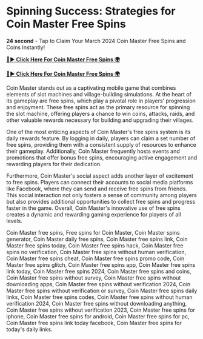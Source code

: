 # Spinning Success: Strategies for Coin Master Free Spins

**24 second** - Tap to Claim Your March 2024 Coin Master Free Spins and Coins Instantly!

[**🔴► Click Here For Coin Master Free Spins 🌍**](https://jimaddadel.github.io/Coin)

[**🔴► Click Here For Coin Master Free Spins 🌍**](https://jimaddadel.github.io/Coin)
 
Coin Master stands out as a captivating mobile game that combines elements of slot machines and village-building simulations. At the heart of its gameplay are free spins, which play a pivotal role in players' progression and enjoyment. These free spins act as the primary resource for spinning the slot machine, offering players a chance to win coins, attacks, raids, and other valuable rewards necessary for building and upgrading their villages.

One of the most enticing aspects of Coin Master's free spins system is its daily rewards feature. By logging in daily, players can claim a set number of free spins, providing them with a consistent supply of resources to enhance their gameplay. Additionally, Coin Master frequently hosts events and promotions that offer bonus free spins, encouraging active engagement and rewarding players for their dedication.

Furthermore, Coin Master's social aspect adds another layer of excitement to free spins. Players can connect their accounts to social media platforms like Facebook, where they can send and receive free spins from friends. This social interaction not only fosters a sense of community among players but also provides additional opportunities to collect free spins and progress faster in the game. Overall, Coin Master's innovative use of free spins creates a dynamic and rewarding gaming experience for players of all levels.

Coin Master free spins, Free spins for Coin Master, Coin Master spins generator, Coin Master daily free spins, Coin Master free spins link, Coin Master free spins today, Coin Master free spins hack, Coin Master free spins no verification, Coin Master free spins without human verification, Coin Master free spins cheat, Coin Master free spins promo code, Coin Master free spins glitch, Coin Master free spins app, Coin Master free spins link today, Coin Master free spins 2024, Coin Master free spins and coins, Coin Master free spins without survey, Coin Master free spins without downloading apps, Coin Master free spins without verification 2024, Coin Master free spins without verification or survey, Coin Master free spins daily links, Coin Master free spins codes, Coin Master free spins without human verification 2024, Coin Master free spins without downloading anything, Coin Master free spins without verification 2023, Coin Master free spins for iphone, Coin Master free spins for android, Coin Master free spins for pc, Coin Master free spins link today facebook, Coin Master free spins for today's daily links.
